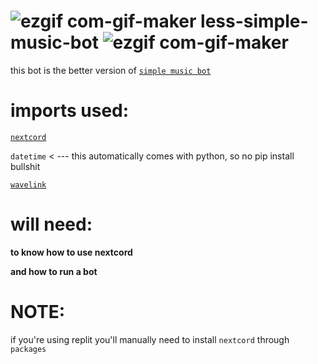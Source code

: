 # ![ezgif com-gif-maker](https://user-images.githubusercontent.com/90879002/143177564-1c5b816d-ae51-4cae-bd92-853c292ca0a8.gif) less-simple-music-bot ![ezgif com-gif-maker](https://user-images.githubusercontent.com/90879002/143177564-1c5b816d-ae51-4cae-bd92-853c292ca0a8.gif)
this bot is the better version of  [`simple music bot`](https://github.com/TR-ASHcoder/simple-music-bot-)

# imports used:


[`nextcord`](https://pypi.org/project/nextcord/)


`datetime` < --- this automatically comes with python, so no pip install bullshit 


[`wavelink`](https://pypi.org/project/wavelink/)


# will need:

**to know how to use nextcord**

**and how to run a bot**


# NOTE:

if you're using replit you'll manually need to install `nextcord` through `packages`

